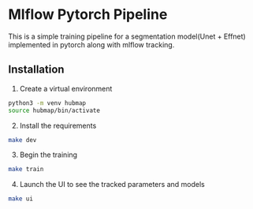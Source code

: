 # Mlflow Pytorch Pipeline

This is a simple training pipeline for a segmentation model(Unet + Effnet) implemented in pytorch along with mlflow tracking.

## Installation

1. Create a virtual environment

```bash
python3 -m venv hubmap
source hubmap/bin/activate
```

2. Install the requirements

```bash
make dev
```

3. Begin the training

```bash
make train
```

4. Launch the UI to see the tracked parameters and models

```bash
make ui
```
